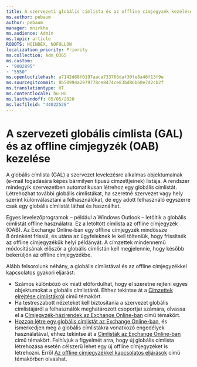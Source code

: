 ```yaml
---
title: A szervezeti globális címlista és az offline címjegyzék kezelése
ms.author: pebaum
author: pebaum
manager: mnirkhe
ms.audience: Admin
ms.topic: article
ROBOTS: NOINDEX, NOFOLLOW
localization_priority: Priority
ms.collection: Adm_O365
ms.custom:
- "9002895"
- "5550"
ms.openlocfilehash: a7142d68f0197aaca733766daf30fe8a46f13f9e
ms.sourcegitcommit: 8b50994a2979778ce8474ce83bd86b60e7d2cb2f
ms.translationtype: HT
ms.contentlocale: hu-HU
ms.lasthandoff: 05/05/2020
ms.locfileid: "44022528"
---
```

# <a name="managing-organization-global-address-list-gal-and-offline-address-book-oab"></a>A szervezeti globális címlista (GAL) és az offline címjegyzék (OAB) kezelése

A globális címlista (GAL) a szervezet levelezésre alkalmas objektumainak (e-mail fogadására képes bármilyen típusú címzettjeinek) listája. A rendszer mindegyik szervezetben automatikusan létrehoz egy globális címlistát. Létrehozhat további globális címlistákat, ha szeretné szervezet vagy hely szerint különválasztani a felhasználókat, de egy adott felhasználó egyszerre csak egy globális címlistát láthat és használhat.

Egyes levelezőprogramok – például a Windows Outlook – letöltik a globális címlistát offline használatra. Ez a letöltött címlista az offline címjegyzék (OAB). Az Exchange Online-ban egy offline címjegyzék mindössze 8 óránként frissül, és utána az ügyfeleknek le kell tölteniük, hogy frissítsék az offline címjegyzékük helyi példányát. A címzettek mindennemű módosításának először a globális címlistán kell megjelennie, hogy később bekerüljön az offline címjegyzékbe.

Alább felsorolunk néhány, a globális címlistával és az offline címjegyzékkel kapcsolatos gyakori eljárást:

- Számos különböző ok miatt előfordulhat, hogy el szeretne rejteni egyes objektumokat a globális címlistáról. Ehhez tekintse át a [Címzettek elrejtése címlistákról](https://docs.microsoft.com/exchange/address-books/address-lists/manage-address-lists#hide-recipients-from-address-lists) című témakört.
- Ha testreszabott nézeteket kell biztosítania a szervezet globális címlistájáról a felhasználók meghatározott csoportjai számára, olvassa el a [Címjegyzék-házirendek az Exchange Online-ban](https://docs.microsoft.com/exchange/address-books/address-book-policies/address-book-policies) című témakört.
- [Hozzon létre egy globális címlistát az Exchange Online-ban](https://docs.microsoft.com/exchange/address-books/address-lists/create-global-address-list), és ismerkedjen meg a globális címlistákra vonatkozó engedélyek használatával, ehhez tekintse át a [Címlisták az Exchange Online-ban](https://docs.microsoft.com/exchange/address-books/address-lists/address-lists) című témakört. Felhívjuk a figyelmét arra, hogy új globális címlista létrehozása esetén célszerű lehet egy új offline címjegyzéket is létrehozni. Erről [Az offline címjegyzékkel kapcsolatos eljárások](https://docs.microsoft.com/exchange/address-books/offline-address-books/offline-address-book-procedures) című témakörben olvashat.
